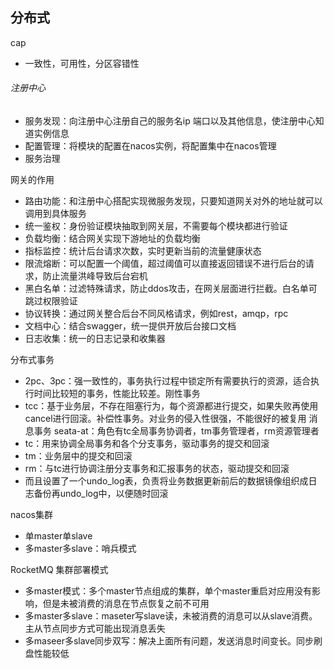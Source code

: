 ## 分布式
cap
- 一致性，可用性，分区容错性
###### 注册中心
- 服务发现：向注册中心注册自己的服务名ip 端口以及其他信息，使注册中心知道实例信息
- 配置管理：将模块的配置在nacos实例，将配置集中在nacos管理
- 服务治理

网关的作用
- 路由功能：和注册中心搭配实现微服务发现，只要知道网关对外的地址就可以调用到具体服务
- 统一鉴权：身份验证模块抽取到网关层，不需要每个模块都进行验证
- 负载均衡：结合网关实现下游地址的负载均衡
- 指标监控：统计后台请求次数，实时更新当前的流量健康状态
- 限流熔断：可以配置一个阈值，超过阈值可以直接返回错误不进行后台的请求，防止流量洪峰导致后台宕机
- 黑白名单：过滤特殊请求，防止ddos攻击，在网关层面进行拦截。白名单可跳过权限验证
- 协议转换：通过网关整合后台不同风格请求，例如rest，amqp，rpc
- 文档中心：结合swagger，统一提供开放后台接口文档
- 日志收集：统一的日志记录和收集器

分布式事务
- 2pc、3pc：强一致性的，事务执行过程中锁定所有需要执行的资源，适合执行时间比较短的事务，性能比较差。刚性事务
 - tcc：基于业务层，不存在阻塞行为，每个资源都进行提交，如果失败再使用cancel进行回滚。补偿性事务。对业务的侵入性很强，不能很好的被复用
消息事务
seata-at：角色有tc全局事务协调者，tm事务管理者，rm资源管理者
- tc：用来协调全局事务和各个分支事务，驱动事务的提交和回滚
- tm：业务层中的提交和回滚
- rm：与tc进行协调注册分支事务和汇报事务的状态，驱动提交和回滚
- 而且设置了一个undo_log表，负责将业务数据更新前后的数据镜像组织成日志备份再undo_log中，以便随时回滚

nacos集群
- 单master单slave
- 多master多slave：哨兵模式

RocketMQ 集群部署模式
- 多master模式：多个master节点组成的集群，单个master重启对应用没有影响，但是未被消费的消息在节点恢复之前不可用
- 多master多slave：maseter写slave读，未被消费的消息可以从slave消费。主从节点同步方式可能出现消息丢失
- 多maseer多slave同步双写：解决上面所有问题，发送消息时间变长。同步刷盘性能较低
